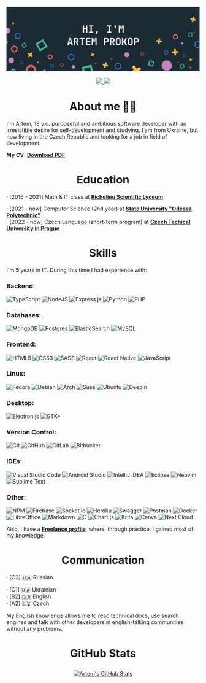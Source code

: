 [![Artem's GitHub Banner](./GitHubHeader.png)](https://github.com/exposedcat)  <!-- Banner by @braydoncoyer -->

<div align="center">
  <a href="https://t.me/ExposedCatDev">

  ![](https://img.shields.io/badge/Profile-Telegram-informational?style=for-the-badge&logo=telegram&logoColor=26A5E4&color=26A5E4)
  </a>
  <a href="https://www.reddit.com/user/ExposedCatDev">
  ![](https://img.shields.io/badge/Profile-Reddit-informational?style=for-the-badge&logo=reddit&logoColor=FF5700&color=FF5700)
  </a>
</div>

<h1 align="center">About me 👨‍💻</h1>
I'm Artem, 18 y.o. purposeful and ambitious software developer with an irresistible desire for self-development and studying.  
I am from Ukraine, but now living in the Czech Republic and looking for a job in field of development.  

<b>My CV</b>: <b><a href ="https://github.com/ExposedCat/ExposedCat/blob/main/Artem-Prokop-CV.pdf">Download PDF</a></b>

<h1 align="center">Education</h1>
· [2016 - 2021] Math & IT class at <b> <a href="http://rl.odessa.ua/index.php/en">Richelieu Scientific Lyceum</a> </b>  

· [2021 - now] Computer Science (2nd year) at <b><a href="http://op.edu.ua/en">State University "Odessa Polytechnic"</a></b>  
· [2022 - now] Czech Language (short-term program) at <b><a href="http://cvut.cz">Czech Techical University in Prague</a></b>

<h1 align="center">Skills</h1>
I'm <b>5</b> years in IT. During this time I had experience with:
<h3>Backend:</h3>

![TypeScript](https://img.shields.io/badge/typescript-%23007ACC.svg?style=for-the-badge&logo=typescript&logoColor=white)
![NodeJS](https://img.shields.io/badge/node.js-6DA55F?style=for-the-badge&logo=node.js&logoColor=white)
![Express.js](https://img.shields.io/badge/express.js-%23404d59.svg?style=for-the-badge&logo=express&logoColor=%2361DAFB)
![Python](https://img.shields.io/badge/python-3670A0?style=for-the-badge&logo=python&logoColor=ffdd54)
![PHP](https://img.shields.io/badge/php-%23777BB4.svg?style=for-the-badge&logo=php&logoColor=white)

<h3>Databases:</h3>

![MongoDB](https://img.shields.io/badge/MongoDB-%234ea94b.svg?style=for-the-badge&logo=mongodb&logoColor=white)
![Postgres](https://img.shields.io/badge/postgres-%23316192.svg?style=for-the-badge&logo=postgresql&logoColor=white)
![ElasticSearch](https://img.shields.io/badge/-ElasticSearch-005571?style=for-the-badge&logo=elasticsearch)
![MySQL](https://img.shields.io/badge/mysql-%2300f.svg?style=for-the-badge&logo=mysql&logoColor=white)

<h3>Frontend:</h3>

![HTML5](https://img.shields.io/badge/html5-%23E34F26.svg?style=for-the-badge&logo=html5&logoColor=white)
![CSS3](https://img.shields.io/badge/css3-%231572B6.svg?style=for-the-badge&logo=css3&logoColor=white)
![SASS](https://img.shields.io/badge/SASS-hotpink.svg?style=for-the-badge&logo=SASS&logoColor=white)
![React](https://img.shields.io/badge/react-%2320232a.svg?style=for-the-badge&logo=react&logoColor=%2361DAFB)
![React Native](https://img.shields.io/badge/react_native-%2320232a.svg?style=for-the-badge&logo=react&logoColor=%2361DAFB)
![JavaScript](https://img.shields.io/badge/javascript-%23323330.svg?style=for-the-badge&logo=javascript&logoColor=%23F7DF1E)

<h3>Linux:</h3>

![Fedora](https://img.shields.io/badge/Fedora-294172?style=for-the-badge&logo=fedora&logoColor=white)
![Debian](https://img.shields.io/badge/Debian-D70A53?style=for-the-badge&logo=debian&logoColor=white)
![Arch](https://img.shields.io/badge/Arch%20Linux-1793D1?logo=arch-linux&logoColor=fff&style=for-the-badge)
![Suse](https://img.shields.io/badge/SUSE-0C322C?style=for-the-badge&logo=SUSE&logoColor=white)
![Ubuntu](https://img.shields.io/badge/Ubuntu-E95420?style=for-the-badge&logo=ubuntu&logoColor=white)
![Deepin](https://img.shields.io/badge/Deepin-007CFF?style=for-the-badge&logo=deepin&logoColor=white)

<h3>Desktop:</h3>

![Electron.js](https://img.shields.io/badge/Electron-191970?style=for-the-badge&logo=Electron&logoColor=white)
![GTK+](https://img.shields.io/badge/GTK-6A5FBB?style=for-the-badge&logo=nintendo-gamecube&logoColor=white)

<h3>Version Control:</h3>

![Git](https://img.shields.io/badge/git-%23F05033.svg?style=for-the-badge&logo=git&logoColor=white)
![GitHub](https://img.shields.io/badge/github-%23121011.svg?style=for-the-badge&logo=github&logoColor=white)
![GitLab](https://img.shields.io/badge/gitlab-%23181717.svg?style=for-the-badge&logo=gitlab&logoColor=white)
![Bitbucket](https://img.shields.io/badge/bitbucket-%230047B3.svg?style=for-the-badge&logo=bitbucket&logoColor=white)

<h3>IDEs:</h3>

![Visual Studio Code](https://img.shields.io/badge/Visual%20Studio%20Code-0078d7.svg?style=for-the-badge&logo=visual-studio-code&logoColor=white)
![Android Studio](https://img.shields.io/badge/Android%20Studio-3DDC84.svg?style=for-the-badge&logo=android-studio&logoColor=white)
![IntelliJ IDEA](https://img.shields.io/badge/IntelliJIDEA-000000.svg?style=for-the-badge&logo=intellij-idea&logoColor=white)
![Eclipse](https://img.shields.io/badge/Eclipse-FE7A16.svg?style=for-the-badge&logo=Eclipse&logoColor=white)
![Neovim](https://img.shields.io/badge/NeoVim-%2357A143.svg?&style=for-the-badge&logo=neovim&logoColor=white)
![Sublime Text](https://img.shields.io/badge/sublime_text-%23575757.svg?style=for-the-badge&logo=sublime-text&logoColor=important)

<h3>Other:</h3>

![NPM](https://img.shields.io/badge/NPM-%23000000.svg?style=for-the-badge&logo=npm&logoColor=white)
![Firebase](https://img.shields.io/badge/firebase-%23039BE5.svg?style=for-the-badge&logo=firebase)
![Socket.io](https://img.shields.io/badge/Socket.io-black?style=for-the-badge&logo=socket.io&badgeColor=010101)
![Heroku](https://img.shields.io/badge/heroku-%23430098.svg?style=for-the-badge&logo=heroku&logoColor=white)
![Swagger](https://img.shields.io/badge/-Swagger-%23Clojure?style=for-the-badge&logo=swagger&logoColor=white)
![Postman](https://img.shields.io/badge/Postman-FF6C37?style=for-the-badge&logo=postman&logoColor=white)
![Docker](https://img.shields.io/badge/docker-%230db7ed.svg?style=for-the-badge&logo=docker&logoColor=white)
![LibreOffice](https://img.shields.io/badge/LibreOffice-%2318A303?style=for-the-badge&logo=LibreOffice&logoColor=white)
![Markdown](https://img.shields.io/badge/markdown-%23000000.svg?style=for-the-badge&logo=markdown&logoColor=white)
![C](https://img.shields.io/badge/c-%2300599C.svg?style=for-the-badge&logo=c&logoColor=white)
![Chart.js](https://img.shields.io/badge/chart.js-F5788D.svg?style=for-the-badge&logo=chart.js&logoColor=white)
![Krita](https://img.shields.io/badge/Krita-203759?style=for-the-badge&logo=krita&logoColor=EEF37B)
![Canva](https://img.shields.io/badge/Canva-%2300C4CC.svg?style=for-the-badge&logo=Canva&logoColor=white)
![Next Cloud](https://img.shields.io/badge/Next%20Cloud-0B94DE?style=for-the-badge&logo=nextcloud&logoColor=white)




Also, I have a <b><a href="https://freelancehunt.com/freelancer/Jobgter.html">Freelance profile</a></b>, where, through practice, I gained most of my knowledge.  
  
<h1 align="center">Communication</h1>
· [C2] 🇺🇦 Russian  

· [C1] 🇺🇦 Ukrainian  
· [B2] 🇬🇧 English  
· [A2] 🇨🇿 Czech  

My English knowlenge allows me to read technical docs, use search engines and talk with other developers in english-talking communities without any problems.

<h1 align="center">GitHub Stats</h1>
<p align="center">
  <a href="https://github.com/exposedcat">
    <img align="center" style="margin:0.5rem" src="https://github-readme-stats.vercel.app/api?username=exposedcat&show_icons=true&line_height=27&count_private=true&title_color=ffffff&text_color=c9cacc&icon_color=4AB097&bg_color=1A2B34" alt="Artem's GitHub Stats" />
  </a>
</p>